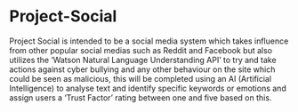 # Project-Social
Project Social is intended to be a social media system which takes influence from other popular social medias such as Reddit and Facebook but also utilizes the ‘Watson Natural Language Understanding API’ to try and take actions against cyber bullying and any other behaviour on the site which could be seen as malicious, this will be completed using an AI (Artificial Intelligence) to analyse text and identify specific keywords or emotions and assign users a ‘Trust Factor’ rating between one and five based on this.
